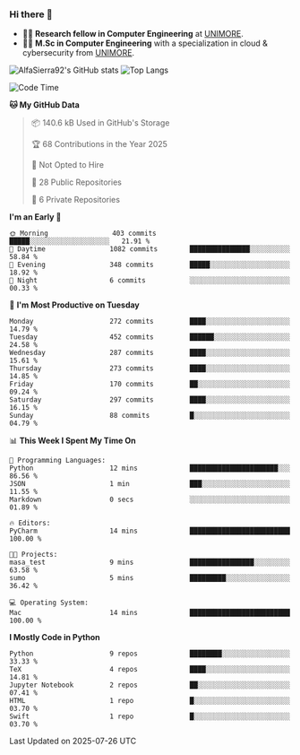 ### Hi there 👋
- 👨‍💻 **Research fellow in Computer Engineering** at [UNIMORE](https://international.unimore.it/).
- 👨‍🎓 **M.Sc in Computer Engineering** with a specialization in cloud & cybersecurity from [UNIMORE](https://international.unimore.it/).


![AlfaSierra92's GitHub stats](https://github-readme-stats.vercel.app/api?username=AlfaSierra92&theme=nord)
![Top Langs](https://github-readme-stats.vercel.app/api/top-langs/?username=AlfaSierra92&theme=nord&layout=compact)

<!--START_SECTION:waka-->
![Code Time](http://img.shields.io/badge/Code%20Time-237%20hrs%2039%20mins-blue)

**🐱 My GitHub Data** 

> 📦 140.6 kB Used in GitHub's Storage 
 > 
> 🏆 68 Contributions in the Year 2025
 > 
> 🚫 Not Opted to Hire
 > 
> 📜 28 Public Repositories 
 > 
> 🔑 6 Private Repositories 
 > 
**I'm an Early 🐤** 

```text
🌞 Morning                403 commits         █████░░░░░░░░░░░░░░░░░░░░   21.91 % 
🌆 Daytime                1082 commits        ███████████████░░░░░░░░░░   58.84 % 
🌃 Evening                348 commits         █████░░░░░░░░░░░░░░░░░░░░   18.92 % 
🌙 Night                  6 commits           ░░░░░░░░░░░░░░░░░░░░░░░░░   00.33 % 
```
📅 **I'm Most Productive on Tuesday** 

```text
Monday                   272 commits         ████░░░░░░░░░░░░░░░░░░░░░   14.79 % 
Tuesday                  452 commits         ██████░░░░░░░░░░░░░░░░░░░   24.58 % 
Wednesday                287 commits         ████░░░░░░░░░░░░░░░░░░░░░   15.61 % 
Thursday                 273 commits         ████░░░░░░░░░░░░░░░░░░░░░   14.85 % 
Friday                   170 commits         ██░░░░░░░░░░░░░░░░░░░░░░░   09.24 % 
Saturday                 297 commits         ████░░░░░░░░░░░░░░░░░░░░░   16.15 % 
Sunday                   88 commits          █░░░░░░░░░░░░░░░░░░░░░░░░   04.79 % 
```


📊 **This Week I Spent My Time On** 

```text
💬 Programming Languages: 
Python                   12 mins             ██████████████████████░░░   86.56 % 
JSON                     1 min               ███░░░░░░░░░░░░░░░░░░░░░░   11.55 % 
Markdown                 0 secs              ░░░░░░░░░░░░░░░░░░░░░░░░░   01.89 % 

🔥 Editors: 
PyCharm                  14 mins             █████████████████████████   100.00 % 

🐱‍💻 Projects: 
masa_test                9 mins              ████████████████░░░░░░░░░   63.58 % 
sumo                     5 mins              █████████░░░░░░░░░░░░░░░░   36.42 % 

💻 Operating System: 
Mac                      14 mins             █████████████████████████   100.00 % 
```

**I Mostly Code in Python** 

```text
Python                   9 repos             ████████░░░░░░░░░░░░░░░░░   33.33 % 
TeX                      4 repos             ████░░░░░░░░░░░░░░░░░░░░░   14.81 % 
Jupyter Notebook         2 repos             ██░░░░░░░░░░░░░░░░░░░░░░░   07.41 % 
HTML                     1 repo              █░░░░░░░░░░░░░░░░░░░░░░░░   03.70 % 
Swift                    1 repo              █░░░░░░░░░░░░░░░░░░░░░░░░   03.70 % 
```




 Last Updated on 2025-07-26 UTC
<!--END_SECTION:waka-->

<!--
**AlfaSierra92/AlfaSierra92** is a ✨ _special_ ✨ repository because its `README.md` (this file) appears on your GitHub profile.

Here are some ideas to get you started:

- 🔭 I’m currently working on ...
- 🌱 I’m currently learning ...
- 👯 I’m looking to collaborate on ...
- 🤔 I’m looking for help with ...
- 💬 Ask me about ...
- 📫 How to reach me: ...
- 😄 Pronouns: ...
- ⚡ Fun fact: ...
-->
